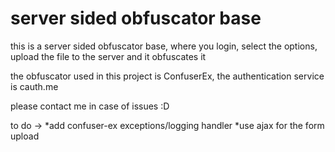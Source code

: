 # server sided obfuscator base
 this is a server sided obfuscator base, where you login, select the options, upload the file to the server and it obfuscates it

 the obfuscator used in this project is ConfuserEx, the authentication service is cauth.me
 
 please contact me in case of issues :D
 
 to do ->
*add confuser-ex exceptions/logging handler
*use ajax for the form upload

